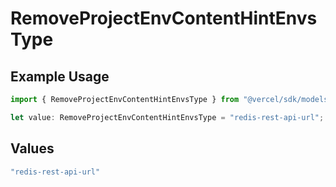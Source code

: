# RemoveProjectEnvContentHintEnvsType

## Example Usage

```typescript
import { RemoveProjectEnvContentHintEnvsType } from "@vercel/sdk/models/operations";

let value: RemoveProjectEnvContentHintEnvsType = "redis-rest-api-url";
```

## Values

```typescript
"redis-rest-api-url"
```